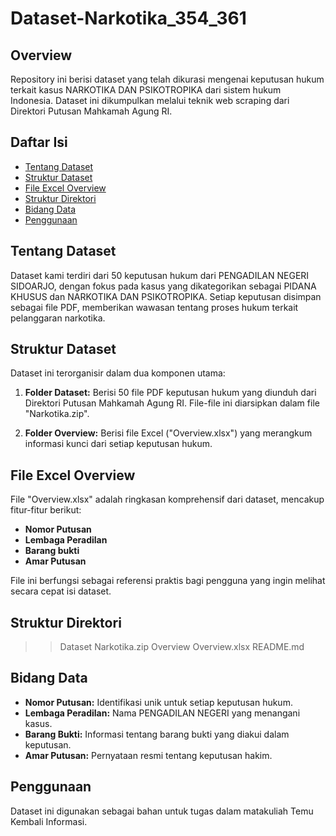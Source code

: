 # Dataset-Narkotika_354_361

## Overview

Repository ini berisi dataset yang telah dikurasi mengenai keputusan hukum terkait kasus NARKOTIKA DAN PSIKOTROPIKA dari sistem hukum Indonesia. Dataset ini dikumpulkan melalui teknik web scraping dari Direktori Putusan Mahkamah Agung RI.

## Daftar Isi

- [Tentang Dataset](#tentang-dataset)
- [Struktur Dataset](#struktur-dataset)
- [File Excel Overview](#file-excel-overview)
- [Struktur Direktori](#struktur-direktori)
- [Bidang Data](#bidang-data)
- [Penggunaan](#penggunaan)

## Tentang Dataset

Dataset kami terdiri dari 50 keputusan hukum dari PENGADILAN NEGERI SIDOARJO, dengan fokus pada kasus yang dikategorikan sebagai PIDANA KHUSUS dan NARKOTIKA DAN PSIKOTROPIKA. Setiap keputusan disimpan sebagai file PDF, memberikan wawasan tentang proses hukum terkait pelanggaran narkotika.

## Struktur Dataset

Dataset ini terorganisir dalam dua komponen utama:

1. **Folder Dataset:** Berisi 50 file PDF keputusan hukum yang diunduh dari Direktori Putusan Mahkamah Agung RI. File-file ini diarsipkan dalam file "Narkotika.zip".

2. **Folder Overview:** Berisi file Excel ("Overview.xlsx") yang merangkum informasi kunci dari setiap keputusan hukum.

## File Excel Overview

File "Overview.xlsx" adalah ringkasan komprehensif dari dataset, mencakup fitur-fitur berikut:

- **Nomor Putusan**
- **Lembaga Peradilan**
- **Barang bukti**
- **Amar Putusan**

File ini berfungsi sebagai referensi praktis bagi pengguna yang ingin melihat secara cepat isi dataset.

## Struktur Direktori

>> Dataset
  >> Narkotika.zip
>> Overview
  >> Overview.xlsx
>> README.md

## Bidang Data

- **Nomor Putusan:** Identifikasi unik untuk setiap keputusan hukum.
- **Lembaga Peradilan:** Nama PENGADILAN NEGERI yang menangani kasus.
- **Barang Bukti:** Informasi tentang barang bukti yang diakui dalam keputusan.
- **Amar Putusan:** Pernyataan resmi tentang keputusan hakim.

## Penggunaan

Dataset ini digunakan sebagai bahan untuk tugas dalam matakuliah Temu Kembali Informasi.
